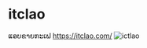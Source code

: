 # itclao
ແອບຂາຍກະເຟ
https://itclao.com/
![ictlao](https://user-images.githubusercontent.com/65598032/226557058-a2fbce56-bb37-4674-828a-b2e4b735bc7e.png)
